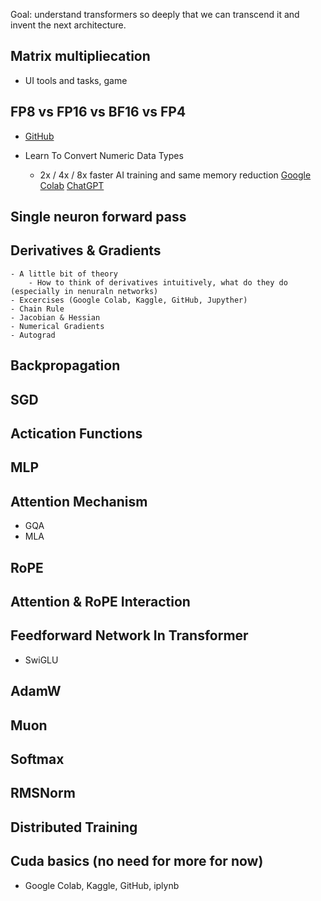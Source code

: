 Goal: understand transformers so deeply that we can transcend it and invent the next architecture.

## Matrix multipliecation
- UI tools and tasks, game

## FP8 vs FP16 vs BF16 vs FP4
- [GitHub](https://github.com/vukrosic/nn-precision-comparison)

- Learn To Convert Numeric Data Types
    - 2x / 4x / 8x faster AI training and same memory reduction
[Google Colab](https://colab.research.google.com/drive/1NOC3wLWLxNUY-_rki0SXzpov26ajFSW0?usp=sharing)
[ChatGPT](https://chatgpt.com/share/68972df4-d218-8002-a734-a4793430927a)


## Single neuron forward pass

## Derivatives & Gradients
    - A little bit of theory
        - How to think of derivatives intuitively, what do they do (especially in nenuraln networks)
    - Excercises (Google Colab, Kaggle, GitHub, Jupyther)
    - Chain Rule
    - Jacobian & Hessian
    - Numerical Gradients
    - Autograd



## Backpropagation

## SGD

## Actication Functions

## MLP

## Attention Mechanism
- GQA
- MLA

## RoPE

## Attention & RoPE Interaction

## Feedforward Network In Transformer
- SwiGLU

## AdamW

## Muon

## Softmax

## RMSNorm



## Distributed Training

## Cuda basics (no need for more for now)
- Google Colab, Kaggle, GitHub, iplynb